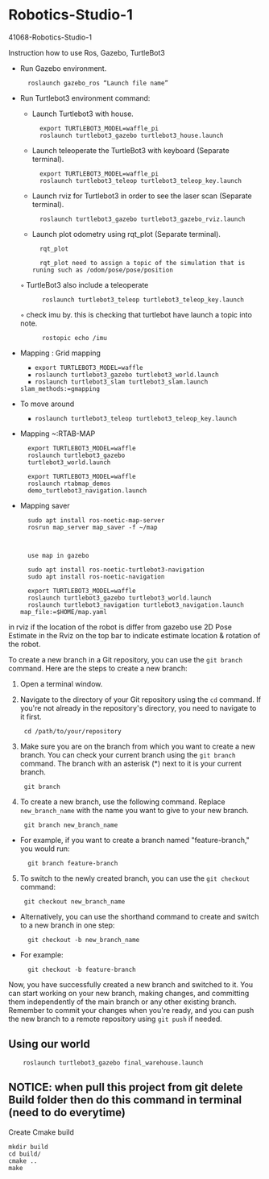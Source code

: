 # Robotics-Studio-1
41068-Robotics-Studio-1



Instruction how to use Ros, Gazebo, TurtleBot3

- Run Gazebo environment.
    
        roslaunch gazebo_ros “Launch file name”

- Run Turtlebot3 environment command:
    - Launch Turtlebot3 with house.
            
            export TURTLEBOT3_MODEL=waffle_pi
            roslaunch turtlebot3_gazebo turtlebot3_house.launch 

    - Launch teleoperate the TurtleBot3 with keyboard (Separate terminal). 
            
            export TURTLEBOT3_MODEL=waffle_pi
            roslaunch turtlebot3_teleop turtlebot3_teleop_key.launch

    - Launch rviz for Turtlebot3 in order to see the laser scan (Separate terminal). 

            roslaunch turtlebot3_gazebo turtlebot3_gazebo_rviz.launch

    - Launch plot odometry using rqt_plot (Separate terminal).

            rqt_plot

            rqt_plot need to assign a topic of the simulation that is runing such as /odom/pose/pose/position

    ◦ TurtleBot3 also include a teleoperate

            roslaunch turtlebot3_teleop turtlebot3_teleop_key.launch
    

    ◦ check imu by. this is checking that turtlebot have launch a topic into note.

            rostopic echo /imu



- Mapping : Grid mapping

        ▪ export TURTLEBOT3_MODEL=waffle
        ▪ roslaunch turtlebot3_gazebo turtlebot3_world.launch
        ▪ roslaunch turtlebot3_slam turtlebot3_slam.launch slam_methods:=gmapping

- To move around

        ▪ roslaunch turtlebot3_teleop turtlebot3_teleop_key.launch

- Mapping ~:RTAB-MAP

        export TURTLEBOT3_MODEL=waffle
        roslaunch turtlebot3_gazebo
        turtlebot3_world.launch

        export TURTLEBOT3_MODEL=waffle
        roslaunch rtabmap_demos
        demo_turtlebot3_navigation.launch


- Mapping saver

        sudo apt install ros-noetic-map-server
        rosrun map_server map_saver -f ~/map



        use map in gazebo

        sudo apt install ros-noetic-turtlebot3-navigation
        sudo apt install ros-noetic-navigation
        
        export TURTLEBOT3_MODEL=waffle
        roslaunch turtlebot3_gazebo turtlebot3_world.launch
        roslaunch turtlebot3_navigation turtlebot3_navigation.launch map_file:=$HOME/map.yaml

in rviz if the location of the robot is differ from gazebo use 2D Pose Estimate in the Rviz on the top bar to indicate estimate location & rotation of the robot. 

To create a new branch in a Git repository, you can use the `git branch` command. Here are the steps to create a new branch:
1. Open a terminal window.
2. Navigate to the directory of your Git repository using the `cd` command. If you're not already in the repository's directory, you need to navigate to it first.

        cd /path/to/your/repository

3. Make sure you are on the branch from which you want to create a new branch. You can check your current branch using the `git branch` command. The branch with an asterisk (*) next to it is your current branch.

        git branch

4. To create a new branch, use the following command. Replace `new_branch_name` with the name you want to give to your new branch.

        git branch new_branch_name

- For example, if you want to create a branch named "feature-branch," you would run:

        git branch feature-branch

5. To switch to the newly created branch, you can use the `git checkout` command:

        git checkout new_branch_name

- Alternatively, you can use the shorthand command to create and switch to a new branch in one step:

        git checkout -b new_branch_name

- For example:

        git checkout -b feature-branch

Now, you have successfully created a new branch and switched to it. You can start working on your new branch, making changes, and committing them independently of the main branch or any other existing branch. Remember to commit your changes when you're ready, and you can push the new branch to a remote repository using `git push` if needed.



## Using our world 

        roslaunch turtlebot3_gazebo final_warehouse.launch
        


## NOTICE: when pull this project from git delete Build folder then do this command in terminal (need to do everytime)
Create Cmake build

    mkdir build
    cd build/
    cmake ..
    make

